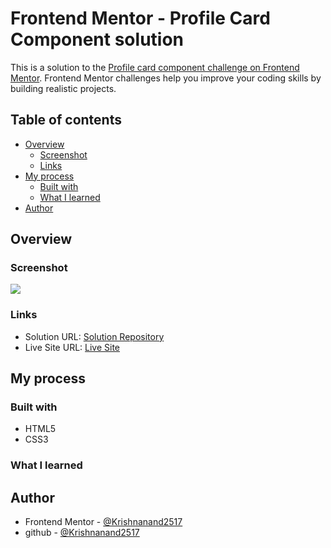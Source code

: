 # Frontend Mentor - Profile Card Component solution

This is a solution to the [Profile card component challenge on Frontend Mentor](https://www.frontendmentor.io/challenges/profile-card-component-cfArpWshJ). Frontend Mentor challenges help you improve your coding skills by building realistic projects.

## Table of contents

- [Overview](#overview)
  - [Screenshot](#screenshot)
  - [Links](#links)
- [My process](#my-process)
  - [Built with](#built-with)
  - [What I learned](#what-i-learned)
- [Author](#author)

## Overview

### Screenshot

![](./)

### Links

- Solution URL: [Solution Repository](https://github.com/Krishnanand2517/profile-card-component)
- Live Site URL: [Live Site](https://krishnanand2517.github.io/profile-card-component/)

## My process

### Built with

- HTML5
- CSS3

### What I learned

## Author

- Frontend Mentor - [@Krishnanand2517](https://www.frontendmentor.io/profile/Krishnanand2517)
- github - [@Krishnanand2517](https://github.com/Krishnanand2517)
